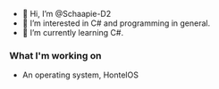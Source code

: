 - 👋 Hi, I’m @Schaapie-D2
- 👀 I’m interested in C# and programming in general.
- 🌱 I’m currently learning C#.
### What I'm working on
- An operating system, HontelOS

<!---
Schaapie-D2/Schaapie-D2 is a ✨ special ✨ repository because its `README.md` (this file) appears on your GitHub profile.
You can click the Preview link to take a look at your changes.
--->
